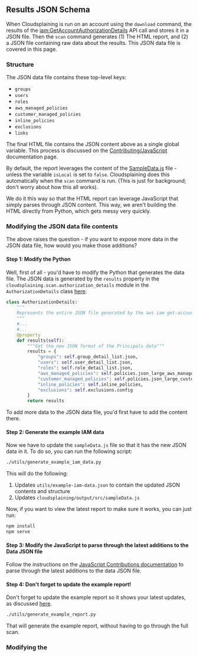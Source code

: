 ## Results JSON Schema


When Cloudsplaining is run on an account using the `download` command, the results of the [iam:GetAccountAuthorizationDetails](https://docs.aws.amazon.com/IAM/latest/APIReference/API_GetAccountAuthorizationDetails.html) API call and stores it in a JSON file. Then the `scan` command generates (1) The HTML report, and (2) a JSON file containing raw data about the results. This JSON data file is covered in this page.

### Structure

The JSON data file contains these top-level keys:

* `groups`
* `users`
* `roles`
* `aws_managed_policies`
* `customer_managed_policies`
* `inline_policies`
* `exclusions`
* `links`

The final HTML file contains the JSON content above as a single global variable. This process is discussed on the [Contributing/JavaScript](https://cloudsplaining.readthedocs.io/en/latest/contributing/javascript/#step-2-build-new-javascript-bundle-files) documentation page. 

By default, the report leverages the content of the [SampleData.js](https://github.com/salesforce/cloudsplaining/blob/master/cloudsplaining/output/src/sampleData.js) file - unless the variable `isLocal` is set to `false`. Cloudsplaining does this automatically when the `scan` command is run. (This is just for background; don't worry about how this all works).

We do it this way so that the HTML report can leverage JavaScript that simply parses through JSON content. This way, we aren't building the HTML directly from Python, which gets messy very quickly.

### Modifying the JSON data file contents

The above raises the question - if you want to expose more data in the JSON data file, how would you make those additions?

#### Step 1: Modify the Python

Well, first of all - you'd have to modify the Python that generates the data file. The JSON data is generated by the `results` property in the `cloudsplaining.scan.authorization_details` module in the `AuthorizationDetails` class [here](https://github.com/salesforce/cloudsplaining/blob/master/cloudsplaining/scan/authorization_details.py#L50):


```python
class AuthorizationDetails:
    """
    Represents the entire JSON file generated by the aws iam get-account-authorization-details command.
    """
    #...
    #...
    @property
    def results(self):
        """Get the new JSON format of the Principals data"""
        results = {
            "groups": self.group_detail_list.json,
            "users": self.user_detail_list.json,
            "roles": self.role_detail_list.json,
            "aws_managed_policies": self.policies.json_large_aws_managed,
            "customer_managed_policies": self.policies.json_large_customer_managed,
            "inline_policies": self.inline_policies,
            "exclusions": self.exclusions.config
        }
        return results
```

To add more data to the JSON data file, you'd first have to add the content there.

#### Step 2: Generate the example IAM data

Now we have to update the `sampleData.js` file so that it has the new JSON data in it. To do so, you can run the following script:

```bash
./utils/generate_example_iam_data.py
```

This will do the following:

1. Updates `utils/example-iam-data.json` to contain the updated JSON contents and structure
2. Updates `cloudsplaining/output/src/sampleData.js`

Now, if you want to view the latest report to make sure it works, you can just run:

```bash
npm install
npm serve
```

#### Step 3: Modify the JavaScript to parse through the latest additions to the Data JSON file

Follow the instructions on the [JavaScript Contributions documentation](https://cloudsplaining.readthedocs.io/en/latest/contributing/javascript/#getting-started) to parse through the latest additions to the data JSON file.

#### Step 4: Don't forget to update the example report!

Don't forget to update the example report so it shows your latest updates, as discussed [here](https://cloudsplaining.readthedocs.io/en/latest/contributing/report/).

```bash
./utils/generate_example_report.py
```

That will generate the example report, without having to go through the full scan.



### Modifying the 
